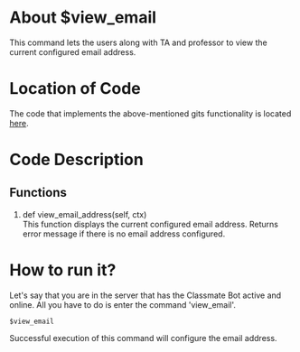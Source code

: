 # About $view_email
This command lets the users along with TA and professor to view the current configured email address.
# Location of Code
The code that implements the above-mentioned gits functionality is located [here](https://github.com/chandur626/ClassMateBot/blob/main/cogs/email_address_spec.py).

# Code Description
## Functions
1. def view_email_address(self, ctx) <br>
This function displays the current configured email address. Returns error message if there is no email address configured.

# How to run it?
Let's say that you are in the server that has the Classmate Bot active and online. All you have to do is 
enter the command 'view_email'.
```
$view_email
```
Successful execution of this command will configure the email address.
